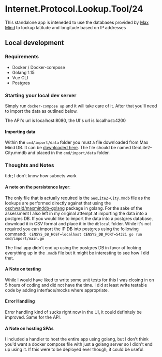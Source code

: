 # Internet.Protocol.Lookup.Tool/24

This standalone app is inteneded to use the databases provided by [Max Mind](https://maxmind.com/) to lookup latitude and longitude based on IP addresses

## Local development


### Requirements
* Docker / Docker-compose
* Golang 1.15
* Vue CLI
* Postgres

### Starting your local dev server
Simply run `docker-compose up` and it will take care of it.  After that you'll need to import the data as outlined below.

The API's url is localhost:8080, the UI's url is localhost:4200

#### Importing data
Within the `cmd/import/data` folder you must a file downloaded from Max Mind DB.  It can be [downloaded here](https://dev.maxmind.com/geoip/geoip2/geolite2/).  The file should be named GeoLite2-City.mmdb and placed in the `cmd/import/data` folder.


### Thoughts and Notes
tldr; I don't know how subnets work

#### A note on the persistence layer:
The only file that is actually required is the `GeoLite2-City.mmdb` file as the lookups are performed directly against that using the [oschwald/maxminddb-golang](https://github.com/oschwald/maxminddb-golang) package in golang.  For the sake of the assessment I also left in my original attempt at importing the data into a postgres DB.  If you would like to import the data into a postgres database, download it in CSV format and place it in the `dblocal` folder. While it's not required you can import the IP DB into postgres using the following command: ` CENSYS_DB_HOST=localhost CENSYS_DB_PORT=54321 go run cmd/import/main.go`  

The final app didn't end up using the postgres DB in favor of looking everything up in the `.mmdb` file but it might be interesting to see how I did that.


#### A Note on testing
While I would have liked to write some unit tests for this I was closing in on 5 hours of coding and did not have the time.  I did at least write testable code by adding interface/mocks where appropriate.

#### Error Handling
Error handling kind of sucks right now in the UI, it could definitely be improved.  Same for the API.

#### A Note on hosting SPAs
I included a handler to host the entire app using golang, but I don't think you'd want a docker compose file with just a golang server so I didn't end up using it.  If this were to be deployed ever though, it could be useful.
